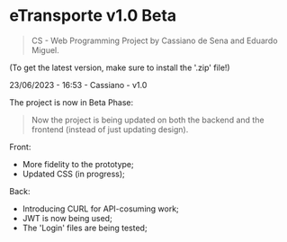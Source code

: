 # eTransporte v1.0 Beta

>CS - Web Programming Project by Cassiano de Sena and Eduardo Miguel.

(To get the latest version, make sure to install the '.zip' file!)

23/06/2023 - 16:53 - Cassiano - v1.0

The project is now in Beta Phase:
>Now the project is being updated on both the backend and the frontend (instead of just updating design).

Front:
- More fidelity to the prototype;
- Updated CSS (in progress);

Back:
- Introducing CURL for API-cosuming work;
- JWT is now being used;
- The 'Login' files are being tested;
